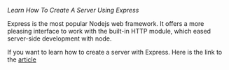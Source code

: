 *Learn How To Create A Server Using Express*

Express is the most popular Nodejs web framework. It offers a more pleasing interface to work with the built-in HTTP module, which eased server-side development with node.

If you want to learn how to create a server with Express. Here is the link to the [article](t.ly/lzRa)
